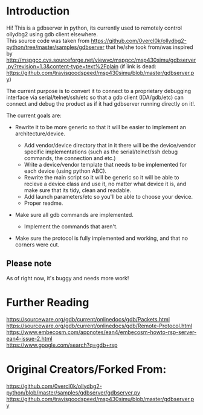 # Introduction  
Hi! This is a gdbserver in python, its currently used to remotely control ollydbg2 using gdb client elsewhere.  
This source code was taken from <https://github.com/0vercl0k/ollydbg2-python/tree/master/samples/gdbserver> that he/she took from/was inspired by <http://mspgcc.cvs.sourceforge.net/viewvc/mspgcc/msp430simu/gdbserver.py?revision=1.3&content-type=text%2Fplain> (if link is dead: <https://github.com/travisgoodspeed/msp430simu/blob/master/gdbserver.py>)  

The current purpose is to convert it to connect to a proprietary debugging interface via serial/telnet/ssh/etc so that a gdb client (IDA/gdb/etc) can connect and debug the product as if it had gdbserver running directly on it!.

The current goals are:  

- Rewrite it to be more generic so that it will be easier to implement an architecture/device.
	- Add vendor/device directory that in it there will be the device/vendor specific implementations (such as the serial/telnet/ssh debug commands, the connection and etc.)  
	- Write a device/vendor template that needs to be implemented for each device (using python ABC).  
	- Rewrite the main script so it will be generic so it will be able to recieve a device class and use it, no matter what device it is, and make sure that its tidy, clean and readable.  
	- Add launch parameters/etc so you'll be able to choose your device.  
	- Proper readme.  
- Make sure all gdb commands are implemented.  
	- Implement the commands that aren't.  

- Make sure the protocol is fully implemented and working, and that no corners were cut.  
  
## Please note  
As of right now, it's buggy and needs more work!  

# Further Reading  
<https://sourceware.org/gdb/current/onlinedocs/gdb/Packets.html>  
<https://sourceware.org/gdb/current/onlinedocs/gdb/Remote-Protocol.html>  
<https://www.embecosm.com/appnotes/ean4/embecosm-howto-rsp-server-ean4-issue-2.html>  
<https://www.google.com/search?q=gdb+rsp>  
  
# Original Creators/Forked From:  
<https://github.com/0vercl0k/ollydbg2-python/blob/master/samples/gdbserver/gdbserver.py>  
<https://github.com/travisgoodspeed/msp430simu/blob/master/gdbserver.py>  
  
